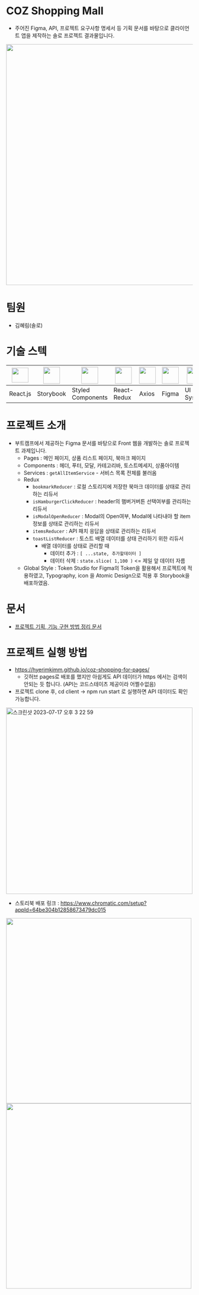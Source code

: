 # COZ Shopping Mall
- 주어진 Figma, API, 프로젝트 요구사항 명세서 등 기획 문서를 바탕으로 클라이언트 앱을 제작하는 솔로 프로젝트 결과물입니다. 
<img src="https://github.com/HyerimKimm/fe-sprint-coz-shopping/assets/50258232/ed3ca5ab-b87b-4e1e-9ea3-6d0d37cbabea" width="650px"/>

# 팀원
- 김혜림(솔로)

# 기술 스텍
|<img src="https://upload.wikimedia.org/wikipedia/commons/thumb/a/a7/React-icon.svg/2300px-React-icon.svg.png" width="45px" height="40px"/>|<img src="https://www.svgrepo.com/show/354397/storybook-icon.svg" width="45px" height="45px"/>|<img src="https://www.daggala.com/static/228867c3668e439101821568a8a03b54/19ca5/sc.png" width="45px" height="45px"/>|<img src="https://cdn.worldvectorlogo.com/logos/redux.svg" width="45px" height="45px"/>|<img src="https://user-images.githubusercontent.com/8939680/57233882-20344080-6fe5-11e9-9086-d20a955bed59.png" width="45px" height="45px"/>|<img src="https://cdn.sanity.io/images/599r6htc/localized/46a76c802176eb17b04e12108de7e7e0f3736dc6-1024x1024.png?w=804&q=75&fit=max&auto=format&dpr=2" width="45px" height="45px"/>|<img src="https://www.appschopper.com/assets/service-images/ui-ux-design.png" width="45px" height="45px"/>
|---|---|---|---|---|---|---|
|React.js|Storybook|Styled Components|React-Redux|Axios|Figma|UI System|

# 프로젝트 소개
- 부트캠프에서 제공하는 Figma 문서를 바탕으로 Front 웹을 개발하는 솔로 프로젝트 과제입니다.
  - Pages : 메인 페이지, 상품 리스트 페이지, 북마크 페이지
  - Components : 헤더, 푸터, 모달, 카테고리바, 토스트메세지, 상품아이템
  - Services : ```getAllItemService``` - 서비스 목록 전체를 불러옴
  - Redux
    - ```bookmarkReducer``` : 로컬 스토리지에 저장한 북마크 데이터를 상태로 관리하는 리듀서
    - ```isHamburgerClickReducer``` : header의 햄버거버튼 선택여부를 관리하는 리듀서
    - ```isModalOpenReducer``` : Modal의 Open여부, Modal에 나타내야 할 item 정보를 상태로 관리하는 리듀서
    - ```itemsReducer``` : API 패치 응답을 상태로 관리하는 리듀서
    - ```toastListReducer``` : 토스트 배열 데이터를 상태 관리하기 위한 리듀서
      - 배열 데이터를 상태로 관리할 때
        - 데이터 추가 : ```[ ...state, 추가할데이터 ]```
        - 데이터 삭제 : ```state.slice( 1,100 )``` <= 제일 앞 데이터 자름
  - Global Style : Token Studio for Figma의 Token을 활용해서 프로젝트에 적용하였고, Typography, icon 을 Atomic Design으로 적용 후 Storybook을 배포하였음. 

# 문서
- <a href="https://hyerimkim.notion.site/23-07-21-d1b9ab0dbed8422487c9344a8af5e47c?pvs=4">프로젝트 기획, 기능 구현 방법 정리 문서</a>

# 프로젝트 실행 방법
 - https://hyerimkimm.github.io/coz-shopping-for-pages/
    - 깃허브 pages로 배포를 했지만 아쉽게도 API 데이터가 https 에서는 검색이 안되는 듯 합니다. (API는 코드스테이츠 제공이라 어쩔수없음)
 -  프로젝트 clone 후, cd client -> npm run start 로 실행하면 API 데이터도 확인 가능합니다. 
<img width="503" alt="스크린샷 2023-07-17 오후 3 22 59" src="https://github.com/HyerimKimm/fe-sprint-coz-shopping/assets/50258232/ceb29c48-16ec-4033-9341-ad74d7a612f1">

 - 스토리북 배포 링크 : https://www.chromatic.com/setup?appId=64be304b12858673479dc015
<img src="https://github.com/HyerimKimm/fe-sprint-coz-shopping/assets/50258232/bf926d87-205d-427e-8e1b-e221c5f80ff1" width="500px"/>
<img src="https://github.com/HyerimKimm/fe-sprint-coz-shopping/assets/50258232/3010a919-9b1b-4506-b729-c2d87778d5ee" width="500px"/>
